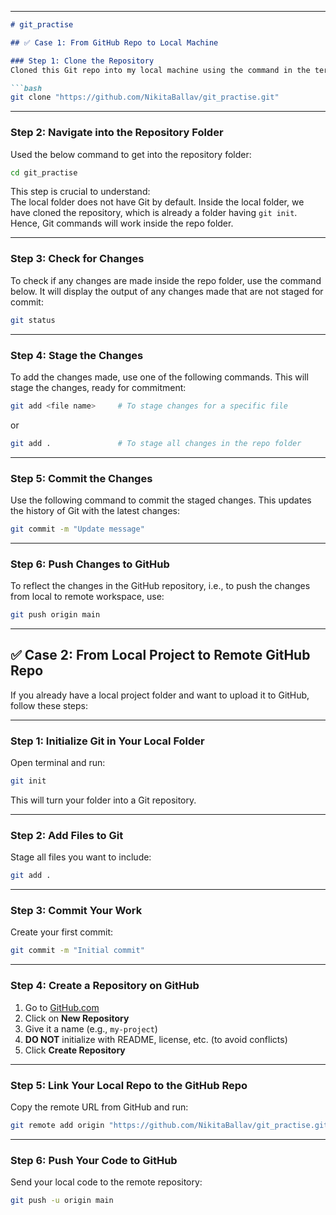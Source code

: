 
---

```markdown
# git_practise

## ✅ Case 1: From GitHub Repo to Local Machine

### Step 1: Clone the Repository  
Cloned this Git repo into my local machine using the command in the terminal of VS Code:

```bash
git clone "https://github.com/NikitaBallav/git_practise.git"
```

---

### Step 2: Navigate into the Repository Folder  
Used the below command to get into the repository folder:

```bash
cd git_practise
```

This step is crucial to understand:  
The local folder does not have Git by default. Inside the local folder, we have cloned the repository, which is already a folder having `git init`. Hence, Git commands will work inside the repo folder.

---

### Step 3: Check for Changes  
To check if any changes are made inside the repo folder, use the command below. It will display the output of any changes made that are not staged for commit:

```bash
git status
```

---

### Step 4: Stage the Changes  
To add the changes made, use one of the following commands. This will stage the changes, ready for commitment:

```bash
git add <file name>     # To stage changes for a specific file
```
or
```bash
git add .               # To stage all changes in the repo folder
```

---

### Step 5: Commit the Changes  
Use the following command to commit the staged changes. This updates the history of Git with the latest changes:

```bash
git commit -m "Update message"
```

---

### Step 6: Push Changes to GitHub  
To reflect the changes in the GitHub repository, i.e., to push the changes from local to remote workspace, use:

```bash
git push origin main
```

---

## ✅ Case 2: From Local Project to Remote GitHub Repo  
If you already have a local project folder and want to upload it to GitHub, follow these steps:

---

### Step 1: Initialize Git in Your Local Folder  
Open terminal and run:

```bash
git init
```

This will turn your folder into a Git repository.

---

### Step 2: Add Files to Git  
Stage all files you want to include:

```bash
git add .
```

---

### Step 3: Commit Your Work  
Create your first commit:

```bash
git commit -m "Initial commit"
```

---

### Step 4: Create a Repository on GitHub  
1. Go to [GitHub.com](https://github.com)  
2. Click on **New Repository**  
3. Give it a name (e.g., `my-project`)  
4. **DO NOT** initialize with README, license, etc. (to avoid conflicts)  
5. Click **Create Repository**

---

### Step 5: Link Your Local Repo to the GitHub Repo  
Copy the remote URL from GitHub and run:

```bash
git remote add origin "https://github.com/NikitaBallav/git_practise.git"
```

---

### Step 6: Push Your Code to GitHub  
Send your local code to the remote repository:

```bash
git push -u origin main
```

